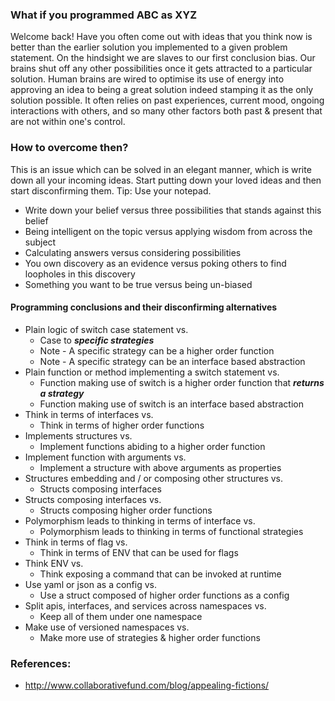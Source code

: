### What if you programmed ABC as XYZ
Welcome back! Have you often come out with ideas that you think now is better than the earlier solution you implemented to a
given problem statement. On the hindsight we are slaves to our first conclusion bias. Our brains shut off any other 
possibilities once it gets attracted to a particular solution. Human brains are wired to optimise its use of energy into 
approving an idea to being a great solution indeed stamping it as the only solution possible. It often relies on past 
experiences, current mood, ongoing interactions with others, and so many other factors both past & present that are not within
one's control.

### How to overcome then?
This is an issue which can be solved in an elegant manner, which is write down all your incoming ideas. Start putting down 
your loved ideas and then start disconfirming them. Tip: Use your notepad.
- Write down your belief versus three possibilities that stands against this belief
- Being intelligent on the topic versus applying wisdom from across the subject
- Calculating answers versus considering possibilities
- You own discovery as an evidence versus poking others to find loopholes in this discovery
- Something you want to be true versus being un-biased

#### Programming conclusions and their disconfirming alternatives
- Plain logic of switch case statement vs.
  - Case to _**specific strategies**_
  - Note - A specific strategy can be a higher order function
  - Note - A specific strategy can be an interface based abstraction
- Plain function or method implementing a switch statement vs.
  - Function making use of switch is a higher order function that _**returns a strategy**_
  - Function making use of switch is an interface based abstraction
- Think in terms of interfaces vs.
  - Think in terms of higher order functions
- Implements structures vs.
  - Implement functions abiding to a higher order function
- Implement function with arguments vs.
  - Implement a structure with above arguments as properties
- Structures embedding and / or composing other structures vs.
  - Structs composing interfaces
- Structs composing interfaces vs.
  - Structs composing higher order functions
- Polymorphism leads to thinking in terms of interface vs.
  - Polymorphism leads to thinking in terms of functional strategies
- Think in terms of flag vs.
  - Think in terms of ENV that can be used for flags
- Think ENV vs.
  - Think exposing a command that can be invoked at runtime
- Use yaml or json as a config vs.
  - Use a struct composed of higher order functions as a config
- Split apis, interfaces, and services across namespaces vs.
  - Keep all of them under one namespace
- Make use of versioned namespaces vs.
  - Make more use of strategies & higher order functions

### References:
- http://www.collaborativefund.com/blog/appealing-fictions/
